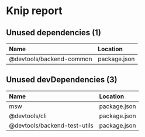 # Knip report

## Unused dependencies (1)

| Name                      | Location     |
|:--------------------------|:-------------|
| @devtools/backend-common | package.json |

## Unused devDependencies (3)

| Name                          | Location     |
|:------------------------------|:-------------|
| msw                           | package.json |
| @devtools/cli                | package.json |
| @devtools/backend-test-utils | package.json |

